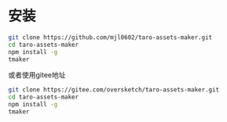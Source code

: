 # 安装

```bash
git clone https://github.com/mjl0602/taro-assets-maker.git
cd taro-assets-maker
npm install -g
tmaker
```

或者使用gitee地址

```bash
git clone https://gitee.com/oversketch/taro-assets-maker.git
cd taro-assets-maker
npm install -g
tmaker
```